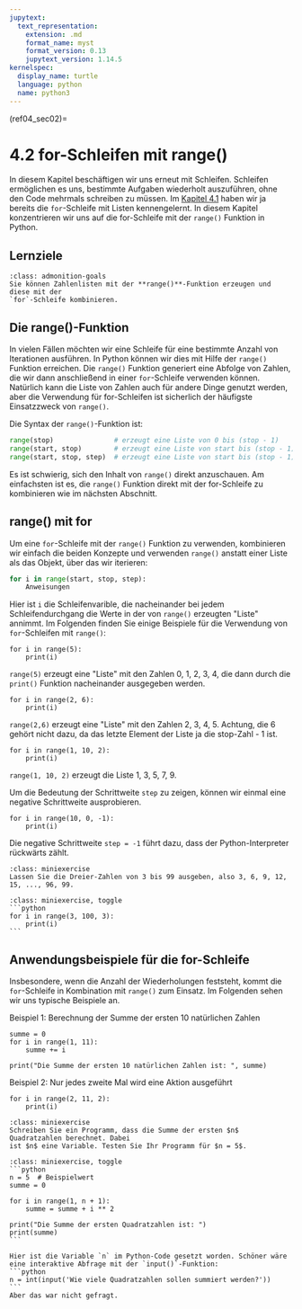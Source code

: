 ```yaml
---
jupytext:
  text_representation:
    extension: .md
    format_name: myst
    format_version: 0.13
    jupytext_version: 1.14.5
kernelspec:
  display_name: turtle
  language: python
  name: python3
---
```


(ref04_sec02)=
# 4.2 for-Schleifen mit range()

In diesem Kapitel beschäftigen wir uns erneut mit Schleifen. Schleifen
ermöglichen es uns, bestimmte Aufgaben wiederholt auszuführen, ohne den Code
mehrmals schreiben zu müssen. Im [Kapitel 4.1](ref04_sec01) haben wir ja bereits
die `for`-Schleife mit Listen kennengelernt. In diesem Kapitel konzentrieren wir
uns auf die for-Schleife mit der `range()` Funktion in Python.

## Lernziele

```{admonition} Lernziele
:class: admonition-goals
Sie können Zahlenlisten mit der **range()**-Funktion erzeugen und diese mit der
`for`-Schleife kombinieren.
```

## Die range()-Funktion

In vielen Fällen möchten wir eine Schleife für eine bestimmte Anzahl von
Iterationen ausführen. In Python können wir dies mit Hilfe der
`range()` Funktion erreichen. Die `range()` Funktion generiert eine Abfolge von
Zahlen, die wir dann anschließend in einer `for`-Schleife verwenden können.
Natürlich kann die Liste von Zahlen auch für andere Dinge genutzt werden, aber
die Verwendung für for-Schleifen ist sicherlich der häufigste Einsatzzweck von
`range()`.

Die Syntax der `range()`-Funktion ist:

```python
range(stop)               # erzeugt eine Liste von 0 bis (stop - 1)
range(start, stop)        # erzeugt eine Liste von start bis (stop - 1)
range(start, stop, step)  # erzeugt eine Liste von start bis (stop - 1) mit der Schrittweite step
```

Es ist schwierig, sich den Inhalt von `range()` direkt anzuschauen. Am
einfachsten ist es, die `range()` Funktion direkt mit der for-Schleife zu
kombinieren wie im nächsten Abschnitt.

## range() mit for

Um eine `for`-Schleife mit der `range()` Funktion zu verwenden, kombinieren wir
einfach die beiden Konzepte und verwenden `range()` anstatt einer Liste als das Objekt,
über das wir iterieren:

```python
for i in range(start, stop, step):
    Anweisungen
```

Hier ist `i` die Schleifenvarible, die nacheinander bei jedem Schleifendurchgang
die Werte in der von `range()` erzeugten "Liste" annimmt. Im Folgenden finden Sie
einige Beispiele für die Verwendung von `for`-Schleifen mit `range()`:

```{code-cell} ipython3
for i in range(5):
    print(i)
```

`range(5)` erzeugt eine "Liste" mit den Zahlen 0, 1, 2, 3, 4, die dann durch die
`print()` Funktion nacheinander ausgegeben werden.


```{code-cell} ipython3
for i in range(2, 6):
    print(i)
```

`range(2,6)` erzeugt eine "Liste" mit den Zahlen 2, 3, 4, 5. Achtung, die 6 gehört
nicht dazu, da das letzte Element der Liste ja die stop-Zahl - 1 ist.


```{code-cell} ipython3
for i in range(1, 10, 2): 
    print(i)
```

`range(1, 10, 2)` erzeugt die Liste 1, 3, 5, 7, 9.

Um die Bedeutung der Schrittweite `step` zu zeigen, können wir einmal eine
negative Schrittweite ausprobieren.

```{code-cell} ipython3
for i in range(10, 0, -1):
    print(i)
```

Die negative Schrittweite `step = -1` führt dazu, dass der Python-Interpreter
rückwärts zählt.

```{admonition} Mini-Übung
:class: miniexercise
Lassen Sie die Dreier-Zahlen von 3 bis 99 ausgeben, also 3, 6, 9, 12, 15, ..., 96, 99.
```
````{admonition} Lösung
:class: miniexercise, toggle
```python
for i in range(3, 100, 3):
    print(i)
```
````

## Anwendungsbeispiele für die for-Schleife

Insbesondere, wenn die Anzahl der Wiederholungen feststeht, kommt die
`for`-Schleife in Kombination mit `range()` zum Einsatz. Im Folgenden sehen wir uns
typische Beispiele an.

Beispiel 1: Berechnung der Summe der ersten 10 natürlichen Zahlen

```{code-cell} ipython3
summe = 0
for i in range(1, 11):
    summe += i

print("Die Summe der ersten 10 natürlichen Zahlen ist: ", summe)
```

Beispiel 2: Nur jedes zweite Mal wird eine Aktion ausgeführt

```{code-cell} ipython3
for i in range(2, 11, 2):
    print(i)
```

```{admonition} Mini-Übung
:class: miniexercise
Schreiben Sie ein Programm, dass die Summe der ersten $n$ Quadratzahlen berechnet. Dabei
ist $n$ eine Variable. Testen Sie Ihr Programm für $n = 5$.
```
````{admonition} Lösung
:class: miniexercise, toggle
```python
n = 5  # Beispielwert
summe = 0

for i in range(1, n + 1):
    summe = summe + i ** 2

print("Die Summe der ersten Quadratzahlen ist: ")
print(summe)
```

Hier ist die Variable `n` im Python-Code gesetzt worden. Schöner wäre eine interaktive Abfrage mit der `input()`-Funktion:
```python
n = int(input('Wie viele Quadratzahlen sollen summiert werden?'))
```
Aber das war nicht gefragt.
````

